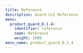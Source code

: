 ```yaml
---
title: Reference
description: Guard CLI Reference
menu:
  product_guard_0.1.4:
    identifier: reference
    name: Reference
    weight: 1000
menu_name: product_guard_0.1.4
---
```

